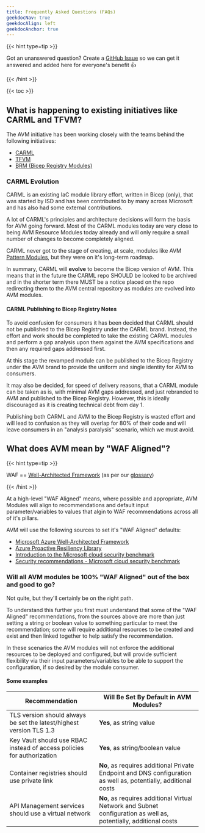 ```yaml
---
title: Frequently Asked Questions (FAQs)
geekdocNav: true
geekdocAlign: left
geekdocAnchor: true
---
```


{{< hint type=tip >}}

Got an unanswered question? Create a [GitHub Issue](https://github.com/Azure/Azure-Verified-Modules/issues) so we can get it answered and added here for everyone's benefit 👍

{{< /hint >}}

{{< toc >}}

## What is happening to existing initiatives like CARML and TFVM?

The AVM initiative has been working closely with the teams behind the following initiatives:

- [CARML](https://github.com/Azure/ResourceModules)
- [TFVM](https://github.com/Azure/terraform-azure-modules)
- [BRM (Bicep Registry Modules)](https://github.com/Azure/bicep-registry-modules)

### CARML Evolution

CARML is an existing IaC module library effort, written in Bicep (only), that was started by ISD and has been contributed to by many across Microsoft and has also had some external contributions.

A lot of CARML's principles and architecture decisions will form the basis for AVM going forward. Most of the CARML modules today are very close to being AVM Resource Modules today already and will only require a small number of changes to become completely aligned.

CARML never got to the stage of creating, at scale, modules like AVM [Pattern Modules](/Azure-Verified-Modules/specs/shared/module-classifications), but they were on it's long-term roadmap.

In summary, CARML will **evolve** to become the Bicep version of AVM. This means that in the future the CARML repo SHOULD be looked to be archived and in the shorter term there MUST be a notice placed on the repo redirecting them to the AVM central repository as modules are evolved into AVM modules.

#### CARML Publishing to Bicep Registry Notes

To avoid confusion for consumers it has been decided that CARML should not be published to the Bicep Registry under the CARML brand. Instead, the effort and work should be completed to take the existing CARML modules and perform a gap analysis upon them against the AVM specifications and then any required gaps addressed first.

At this stage the revamped module can be published to the Bicep Registry under the AVM brand to provide the uniform and single identity for AVM to consumers.

It may also be decided, for speed of delivery reasons, that a CARML module can be taken as is, with minimal AVM gaps addressed, and just rebranded to AVM and published to the Bicep Registry. However, this is ideally discouraged as it is creating technical debt from day 1.

Publishing both CARML and AVM to the Bicep Registry is wasted effort and will lead to confusion as they will overlap for 80% of their code and will leave consumers in an "analysis paralysis" scenario, which we must avoid.

## What does AVM mean by "WAF Aligned"?

{{< hint type=tip >}}

WAF == [Well-Architected Framework](https://learn.microsoft.com/azure/well-architected/) (as per our [glossary](/Azure-Verified-Modules/glossary/))

{{< /hint >}}

At a high-level "WAF Aligned" means, where possible and appropriate, AVM Modules will align to recommendations and default input parameter/variables to values that algin to WAF recommendations across all of it's pillars.

AVM will use the following sources to set it's "WAF Aligned" defaults:

- [Microsoft Azure Well-Architected Framework](https://learn.microsoft.com/azure/well-architected/)
- [Azure Proactive Resiliency Library](https://azure.github.io/Azure-Proactive-Resiliency-Library/)
- [Introduction to the Microsoft cloud security benchmark](https://learn.microsoft.com/security/benchmark/azure/introduction)
- [Security recommendations - Microsoft cloud security benchmark](https://learn.microsoft.com/azure/defender-for-cloud/recommendations-reference)

### Will all AVM modules be 100% "WAF Aligned" out of the box and good to go?

Not quite, but they'll certainly be on the right path.

To understand this further you first must understand that some of the "WAF Aligned" recommendations, from the sources above are more than just setting a string or boolean value to something particular to meet the recommendation; some will require additional resources to be created and exist and then linked together to help satisfy the recommendation.

In these scenarios the AVM modules will not enforce the additional resources to be deployed and configured, but will provide sufficient flexibility via their input parameters/variables to be able to support the configuration, if so desired by the module consumer.

#### Some examples

| Recommendation | Will Be Set By Default in AVM Modules? |
| -------------- | -------------------------------------- |
| TLS version should always be set the latest/highest version TLS 1.3 | **Yes**, as string value |
| Key Vault should use RBAC instead of access policies for authorization | **Yes**, as string/boolean value |
| Container registries should use private link | **No**, as requires additional Private Endpoint and DNS configuration as well as, potentially, additional costs |
| API Management services should use a virtual network | **No**, as requires additional Virtual Network and Subnet configuration as well as, potentially, additional costs |
